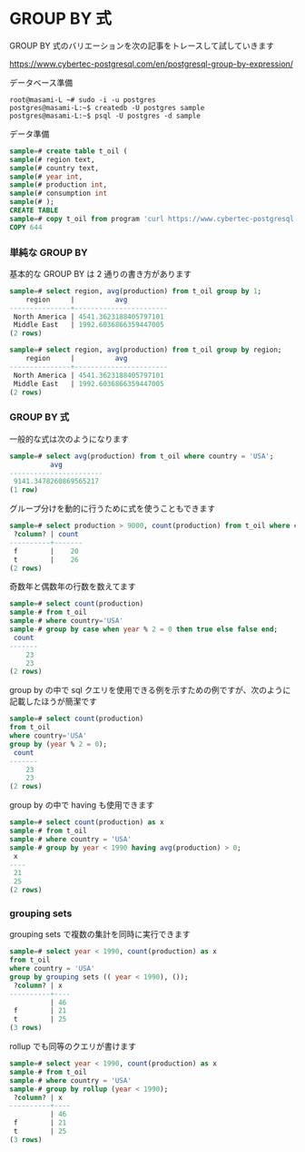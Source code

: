 # GROUP BY 式

GROUP BY 式のバリエーションを次の記事をトレースして試していきます

https://www.cybertec-postgresql.com/en/postgresql-group-by-expression/

データベース準備

```
root@masami-L ~# sudo -i -u postgres
postgres@masami-L:~$ createdb -U postgres sample
postgres@masami-L:~$ psql -U postgres -d sample
```

データ準備

```sql
sample=# create table t_oil (
sample(# region text,
sample(# country text,
sample(# year int,
sample(# production int,
sample(# consumption int
sample(# );
CREATE TABLE
sample=# copy t_oil from program 'curl https://www.cybertec-postgresql.com/secret/oil_ext.txt';
COPY 644
```

### 単純な GROUP BY

基本的な GROUP BY は 2 通りの書き方があります

```sql
sample=# select region, avg(production) from t_oil group by 1;
    region     |          avg
---------------+-----------------------
 North America | 4541.3623188405797101
 Middle East   | 1992.6036866359447005
(2 rows)
```

```sql
sample=# select region, avg(production) from t_oil group by region;
    region     |          avg
---------------+-----------------------
 North America | 4541.3623188405797101
 Middle East   | 1992.6036866359447005
(2 rows)
```

### GROUP BY 式

一般的な式は次のようになります

```sql
sample=# select avg(production) from t_oil where country = 'USA';
          avg
-----------------------
 9141.3478260869565217
(1 row)
```

グループ分けを動的に行うために式を使うこともできます

```sql
sample=# select production > 9000, count(production) from t_oil where country = 'USA' group by production > 9000;
 ?column? | count
----------+-------
 f        |    20
 t        |    26
(2 rows)
```

奇数年と偶数年の行数を数えてます

```sql
sample=# select count(production)
sample-# from t_oil
sample-# where country='USA'
sample-# group by case when year % 2 = 0 then true else false end;
 count
-------
    23
    23
(2 rows)
```

group by の中で sql クエリを使用できる例を示すための例ですが、次のように記載したほうが簡潔です

```sql
sample=# select count(production)
from t_oil
where country='USA'
group by (year % 2 = 0);
 count
-------
    23
    23
(2 rows)
```

group by の中で having も使用できます

```sql
sample=# select count(production) as x
sample-# from t_oil
sample-# where country = 'USA'
sample-# group by year < 1990 having avg(production) > 0;
 x
----
 21
 25
(2 rows)
```

### grouping sets

grouping sets で複数の集計を同時に実行できます

```sql
sample=# select year < 1990, count(production) as x
from t_oil
where country = 'USA'
group by grouping sets (( year < 1990), ());
 ?column? | x
----------+----
          | 46
 f        | 21
 t        | 25
(3 rows)
```

rollup でも同等のクエリが書けます

```Sql
sample=# select year < 1990, count(production) as x
sample-# from t_oil
sample-# where country = 'USA'
sample-# group by rollup (year < 1990);
 ?column? | x
----------+----
          | 46
 f        | 21
 t        | 25
(3 rows)
```
